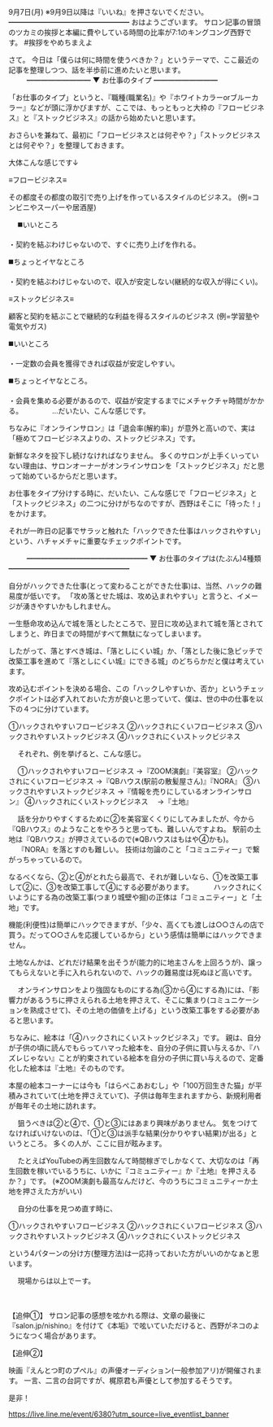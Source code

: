 9月7日(月) ※9月9日以降は『いいね』を押さないでください。
━━━━━━━━━━━━━━━━━
おはようございます。
サロン記事の冒頭のツカミの挨拶と本編に費やしている時間の比率が7:1のキングコング西野です。
#挨拶をやめちまえよ
　

さて。
今日は「僕らは何に時間を使うべきか？」というテーマで、ここ最近の記事を整理しつつ、話を半歩前に進めたいと思います。
　
　
━━━━━━━━━
▼ お仕事のタイプ
━━━━━━━━━

「お仕事のタイプ」というと、『職種(職業名)』や『ホワイトカラーorブルーカラー』などが頭に浮かびますが、ここでは、もっともっと大枠の『フロービジネス』と『ストックビジネス』の話から始めたいと思います。

おさらいを兼ねて、最初に「フロービジネスとは何ぞや？」「ストックビジネスとは何ぞや？」を整理しておきます。

大体こんな感じです↓

≡フロービジネス≡

その都度その都度の取引で売り上げを作っているスタイルのビジネス。
(例=コンビニやスーパーや居酒屋)

　
◼️いいところ

・契約を結ぶわけじゃないので、すぐに売り上げを作れる。

◼️ちょっとイヤなところ

・契約を結ぶわけじゃないので、収入が安定しない(継続的な収入が得にくい)。

≡ストックビジネス≡

顧客と契約を結ぶことで継続的な利益を得るスタイルのビジネス
(例=学習塾や電気やガス)

◼️いいところ

・一定数の会員を獲得できれば収益が安定しやすい。

◼️ちょっとイヤなところ。

・会員を集める必要があるので、収益が安定するまでにメチャクチャ時間がかかる。
　
　
　
…だいたい、こんな感じです。

ちなみに『オンラインサロン』は「退会率(解約率)」が意外と高いので、実は「極めてフロービジネスよりの、ストックビジネス」です。

新鮮なネタを投下し続けなければなりません。
多くのサロンが上手くいっていない理由は、サロンオーナーがオンラインサロンを「ストックビジネス」だと思って始めているからだと思います。

お仕事をタイプ分けする時に、だいたい、こんな感じで「フロービジネス」と「ストックビジネス」の二つに分けがちなのですが、西野はそこに「待った！」をかけます。
　

それが一昨日の記事でサラッと触れた「ハックできた仕事はハックされやすい」という、ハチャメチャに重要なチェックポイントです。

　
　
━━━━━━━━━━━━━━━━━
▼ お仕事のタイプは(たぶん)4種類
━━━━━━━━━━━━━━━━━

自分がハックできた仕事(とって変わることができた仕事)は、当然、ハックの難易度が低いです。
「攻め落とせた城は、攻め込まれやすい」と言うと、イメージが湧きやすいかもしれません。

一生懸命攻め込んで城を落としたところで、翌日に攻め込まれて城を落とされてしまうと、昨日までの時間がすべて無駄になってしまいます。

したがって、落とすべき城は、「落としにくい城」か、「落とした後に急ピッチで改築工事を進めて『落としにくい城』にできる城」のどちらかだと僕は考えています。

攻め込むポイントを決める場合、この「ハックしやすいか、否か」というチェックポイントは必ず入れておいた方が良いと思っていて、僕は、世の中の仕事を以下の４つに分けています。

①ハックされやすいフロービジネス
②ハックされにくいフロービジネス
③ハックされやすいストックビジネス
④ハックされにくいストックビジネス

　
それぞれ、例を挙げると、こんな感じ。

　
①ハックされやすいフロービジネス
→『ZOOM演劇』『美容室』
②ハックされにくいフロービジネス
→『QBハウス(駅前の散髪屋さん)』『NORA』
③ハックされやすいストックビジネス
→『情報を売りにしているオンラインサロン』
④ハックされにくいストックビジネス　
→『土地』

　
話を分かりやすくするために②を美容室くくりにしてみましたが、今から『QBハウス』のようなことをやろうと思っても、難しいんですよね。
駅前の土地は『QBハウス』が押さえているので(※QBハウスはもはや④かも)。
　
『NORA』を落とすのも難しい。
技術は勿論のこと「コミュニティー」で繋がっちゃっているので。

なるべくなら、②と④がとれたら最高で、それが難しいなら、①を改築工事して②に、③を改築工事して④にする必要があります。
　
　
ハックされにくいようにする為の改築工事(つまり城壁や掘)の正体は「コミュニティー」と「土地」です。

機能(利便性)は簡単にハックできますが、「少々、高くても渡しは○○さんの店で買う。だって○○さんを応援しているから」という感情は簡単にはハックできません。

土地なんかは、どれだけ結果を出そうが(能力的に地主さんを上回ろうが)、譲ってもらえないと手に入れられないので、ハックの難易度は死ぬほど高いです。

　
オンラインサロンをより強固なものにする為(③から④にする為)には、「影響力があるうちに押さえられる土地を押さえて、そこに集まり(コミュニケーションを熟成させて)、その土地の価値を上げる」という改築工事をする必要があると思います。
　

ちなみに、絵本は「④ハックされにくいストックビジネス」です。
親は、自分が子供の頃に読んでもらってハマった絵本を、自分の子供に買い与えるか、『ハズレじゃない』ことが約束されている絵本を自分の子供に買い与えるので、定番化した絵本は『土地』そのものです。

本屋の絵本コーナーには今も「はらぺこあおむし」や「100万回生きた猫」が平積みされていて(土地を押さえていて)、子供は毎年生まれますから、新規利用者が毎年その土地に訪れます。

　
狙うべきは②と④で、①と③にはあまり興味がありません。
気をつけてなければいけないのは、「①と③は派手な結果(分かりやすい結果)が出る」というところ。
多くの人が、ここに目が眩みます。

　
たとえばYouTubeの再生回数なんて時間稼ぎでしかなくて、大切なのは「再生回数を稼いでいるうちに、いかに『コミュニティー』か『土地』を押さえるか？」です。
(※ZOOM演劇も最高なんだけど、今のうちにコミュニティーか土地を押さえた方がいい)

　
自分の仕事を見つめ直す時に、

①ハックされやすいフロービジネス
②ハックされにくいフロービジネス
③ハックされやすいストックビジネス
④ハックされにくいストックビジネス

という4パターンの分け方(整理方法)は一応持っておいた方がいいのかなぁと思います。

　
現場からは以上でーす。

　

【追伸①】
サロン記事の感想を呟かれる際は、文章の最後に『salon.jp/nishino』を付けて《本垢》で呟いていただけると、西野がネコのようになつく場合があります。

【追伸②】

映画『えんとつ町のプぺル』の声優オーディション(一般参加アリ)が開催されます。
一言、二言の台詞ですが、梶原君も声優として参加するそうです。

是非！

https://live.line.me/event/6380?utm_source=live_eventlist_banner
